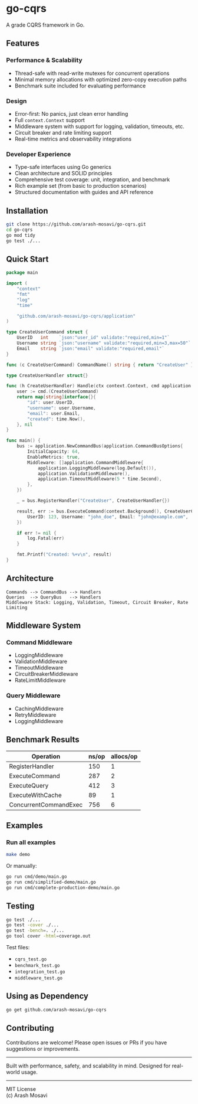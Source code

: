 # go-cqrs

A grade CQRS framework in Go.

##  Features
###  Performance & Scalability
- Thread-safe with read-write mutexes for concurrent operations
- Minimal memory allocations with optimized zero-copy execution paths
- Benchmark suite included for evaluating performance

###  Design
- Error-first: No panics, just clean error handling
- Full `context.Context` support
- Middleware system with support for logging, validation, timeouts, etc.
- Circuit breaker and rate limiting support
- Real-time metrics and observability integrations

###  Developer Experience
- Type-safe interfaces using Go generics
- Clean architecture and SOLID principles
- Comprehensive test coverage: unit, integration, and benchmark
- Rich example set (from basic to production scenarios)
- Structured documentation with guides and API reference

##  Installation

```bash
git clone https://github.com/arash-mosavi/go-cqrs.git
cd go-cqrs
go mod tidy
go test ./...
```

##  Quick Start

```go
package main

import (
    "context"
    "fmt"
    "log"
    "time"

    "github.com/arash-mosavi/go-cqrs/application"
)

type CreateUserCommand struct {
    UserID   int    `json:"user_id" validate:"required,min=1"`
    Username string `json:"username" validate:"required,min=3,max=50"`
    Email    string `json:"email" validate:"required,email"`
}

func (c CreateUserCommand) CommandName() string { return "CreateUser" }

type CreateUserHandler struct{}

func (h CreateUserHandler) Handle(ctx context.Context, cmd application.Command) (interface{}, error) {
    user := cmd.(CreateUserCommand)
    return map[string]interface{}{
        "id": user.UserID,
        "username": user.Username,
        "email": user.Email,
        "created": time.Now(),
    }, nil
}

func main() {
    bus := application.NewCommandBus(application.CommandBusOptions{
        InitialCapacity: 64,
        EnableMetrics: true,
        Middleware: []application.CommandMiddleware{
            application.LoggingMiddleware(log.Default()),
            application.ValidationMiddleware(),
            application.TimeoutMiddleware(5 * time.Second),
        },
    })

    _ = bus.RegisterHandler("CreateUser", CreateUserHandler{})

    result, err := bus.ExecuteCommand(context.Background(), CreateUserCommand{
        UserID: 123, Username: "john_doe", Email: "john@example.com",
    })

    if err != nil {
        log.Fatal(err)
    }

    fmt.Printf("Created: %+v\n", result)
}
```

##  Architecture

```
Commands --> CommandBus --> Handlers
Queries  --> QueryBus   --> Handlers
Middleware Stack: Logging, Validation, Timeout, Circuit Breaker, Rate Limiting
```

##  Middleware System

### Command Middleware
- LoggingMiddleware
- ValidationMiddleware
- TimeoutMiddleware
- CircuitBreakerMiddleware
- RateLimitMiddleware

### Query Middleware
- CachingMiddleware
- RetryMiddleware
- LoggingMiddleware

##  Benchmark Results

| Operation               | ns/op | allocs/op |
|------------------------|-------|-----------|
| RegisterHandler        | 150   | 1         |
| ExecuteCommand         | 287   | 2         |
| ExecuteQuery           | 412   | 3         |
| ExecuteWithCache       | 89    | 1         |
| ConcurrentCommandExec  | 756   | 6         |

##  Examples

### Run all examples
```bash
make demo
```

Or manually:
```bash
go run cmd/demo/main.go
go run cmd/simplified-demo/main.go
go run cmd/complete-production-demo/main.go
```

##  Testing

```bash
go test ./...
go test -cover ./...
go test -bench=. ./...
go tool cover -html=coverage.out
```

Test files:
- `cqrs_test.go`
- `benchmark_test.go`
- `integration_test.go`
- `middleware_test.go`

##  Using as Dependency

```bash
go get github.com/arash-mosavi/go-cqrs
```

##  Contributing

Contributions are welcome! Please open issues or PRs if you have suggestions or improvements.

---

Built with performance, safety, and scalability in mind. Designed for real-world usage.

---

MIT License  
(c) Arash Mosavi